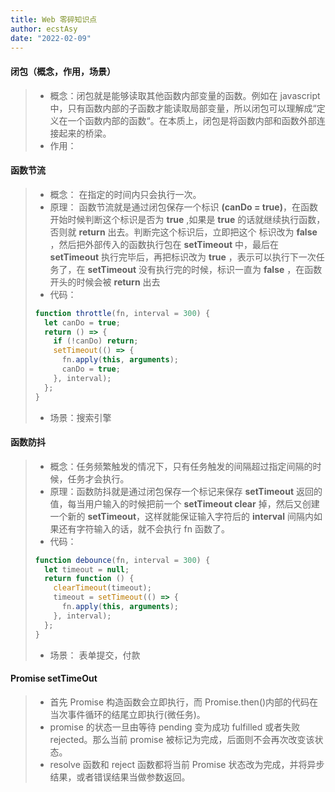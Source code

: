 ```yaml
---
title: Web 零碎知识点
author: ecstAsy
date: "2022-02-09"
---
```


#### **闭包（概念，作用，场景）**

> - 概念：闭包就是能够读取其他函数内部变量的函数。例如在 javascript 中，只有函数内部的子函数才能读取局部变量，所以闭包可以理解成“定义在一个函数内部的函数“。在本质上，闭包是将函数内部和函数外部连接起来的桥梁。
> - 作用：

#### **函数节流**

> - 概念： 在指定的时间内只会执行一次。
> - 原理： 函数节流就是通过闭包保存一个标识 **(canDo = true)**，在函数开始时候判断这个标识是否为 **true** ,如果是 **true** 的话就继续执行函数，否则就 **return** 出去。判断完这个标识后，立即把这个 标识改为 **false** ，然后把外部传入的函数执行包在 **setTimeout** 中，最后在 **setTimeout** 执行完毕后，再把标识改为 **true** ，表示可以执行下一次任务了，在 **setTimeout** 没有执行完的时候，标识一直为 **false** ，在函数开头的时候会被 **return** 出去
> - 代码：
>
> ```js
> function throttle(fn, interval = 300) {
>   let canDo = true;
>   return () => {
>     if (!canDo) return;
>     setTimeout(() => {
>       fn.apply(this, arguments);
>       canDo = true;
>     }, interval);
>   };
> }
> ```
>
> - 场景：搜索引擎

#### **函数防抖**

> - 概念：任务频繁触发的情况下，只有任务触发的间隔超过指定间隔的时候，任务才会执行。
> - 原理：函数防抖就是通过闭包保存一个标记来保存 **setTimeout** 返回的值，每当用户输入的时候把前一个 **setTimeout clear** 掉，然后又创建一个新的 **setTimeout**，这样就能保证输入字符后的 **interval** 间隔内如果还有字符输入的话，就不会执行 fn 函数了。
> - 代码：
>
> ```js
> function debounce(fn, interval = 300) {
>   let timeout = null;
>   return function () {
>     clearTimeout(timeout);
>     timeout = setTimeout(() => {
>       fn.apply(this, arguments);
>     }, interval);
>   };
> }
> ```
>
> - 场景： 表单提交，付款

#### **Promise setTimeOut**

> - 首先 Promise 构造函数会立即执行，而 Promise.then()内部的代码在当次事件循环的结尾立即执行(微任务)。
> - promise 的状态一旦由等待 pending 变为成功 fulfilled 或者失败 rejected。那么当前 promise 被标记为完成，后面则不会再次改变该状态。
> - resolve 函数和 reject 函数都将当前 Promise 状态改为完成，并将异步结果，或者错误结果当做参数返回。

